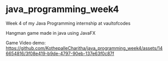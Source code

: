 # java_programming_week4
Week 4 of my Java Programming internship at vaultofcodes

Hangman game made in java using JavaFX

Game Video demo:
https://github.com/KothepalleCharitha/java_programming_week4/assets/146654816/3f08e419-b9de-4797-90eb-137e63f0c87f

